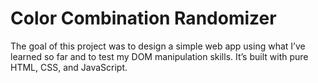 # Color Combination Randomizer

The goal of this project was to design a simple web app using what I’ve learned so far and to test my DOM manipulation skills. It’s built with pure HTML, CSS, and JavaScript.
